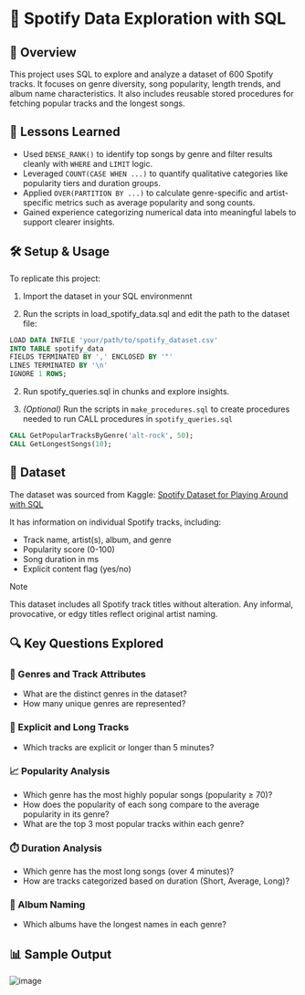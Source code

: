 # 🎵 Spotify Data Exploration with SQL

## 📌 Overview

This project uses SQL to explore and analyze a dataset of 600 Spotify tracks. It focuses on genre diversity, song popularity, length trends, and album name characteristics. It also includes reusable stored procedures for fetching popular tracks and the longest songs.

## 🧠 Lessons Learned
- Used `DENSE_RANK()` to identify top songs by genre and filter results cleanly with `WHERE` and `LIMIT` logic.
- Leveraged `COUNT(CASE WHEN ...)` to quantify qualitative categories like popularity tiers and duration groups.
- Applied `OVER(PARTITION BY ...)` to calculate genre-specific and artist-specific metrics such as average popularity and song counts.
- Gained experience categorizing numerical data into meaningful labels to support clearer insights.

## 🛠️ Setup & Usage

To replicate this project:

1. Import the dataset in your SQL environmennt

2. Run the scripts in load_spotify_data.sql and edit the path to the dataset file:

```SQL
LOAD DATA INFILE 'your/path/to/spotify_dataset.csv'
INTO TABLE spotify_data
FIELDS TERMINATED BY ',' ENCLOSED BY '"'
LINES TERMINATED BY '\n'
IGNORE 1 ROWS;
```

2. Run spotify_queries.sql in chunks and explore insights.

3. *(Optional)* Run the scripts in `make_procedures.sql` to create procedures needed to run CALL procedures in `spotify_queries.sql`

```SQL
CALL GetPopularTracksByGenre('alt-rock', 50);
CALL GetLongestSongs(10);
```

## 📂 Dataset

The dataset was sourced from Kaggle: [Spotify Dataset for Playing Around with SQL](https://www.kaggle.com/datasets/ambaliyagati/spotify-dataset-for-playing-around-with-sql/data)

It has information on individual Spotify tracks, including:
- Track name, artist(s), album, and genre
- Popularity score (0-100)
- Song duration in ms
- Explicit content flag (yes/no)

> [!NOTE]
> This dataset includes all Spotify track titles without alteration. Any informal, provocative, or edgy titles reflect original artist naming.

## 🔍 Key Questions Explored

### 🎼 Genres and Track Attributes
- What are the distinct genres in the dataset?
- How many unique genres are represented?

### 🚫 Explicit and Long Tracks
- Which tracks are explicit or longer than 5 minutes?

### 📈 Popularity Analysis
- Which genre has the most highly popular songs (popularity ≥ 70)?
- How does the popularity of each song compare to the average popularity in its genre?
- What are the top 3 most popular tracks within each genre?

### ⏱️ Duration Analysis
- Which genre has the most long songs (over 4 minutes)?
- How are tracks categorized based on duration (Short, Average, Long)?

### 🎵 Album Naming
- Which albums have the longest names in each genre?

## 📊 Sample Output
![image](https://github.com/user-attachments/assets/35295098-fd2c-4028-8c7f-1848613e783d)


